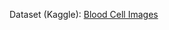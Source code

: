 Dataset (Kaggle): [Blood Cell Images](https://www.kaggle.com/datasets/paultimothymooney/blood-cells)
